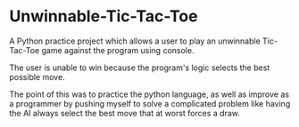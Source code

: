 # Unwinnable-Tic-Tac-Toe

A Python practice project which allows a user to play an unwinnable Tic-Tac-Toe game against the program using console.

The user is unable to win because the program's logic selects the best possible move.

The point of this was to practice the python language, as well as improve as a programmer by pushing myself to solve a complicated problem like having the AI always select the best move that at worst forces a draw.
